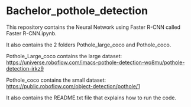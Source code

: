 # Bachelor_pothole_detection

This repository contains the Neural Network using Faster R-CNN called Faster R-CNN.ipynb.

It also contains the 2 folders Pothole_large_coco and Pothole_coco.

Pothole_Large_coco contains the large dataset: https://universe.roboflow.com/imacs-pothole-detection-wo8mu/pothole-detection-irkz9

Pothole_coco contains the small dataset: https://public.roboflow.com/object-detection/pothole/1

It also contains the README.txt file that explains how to run the code.
